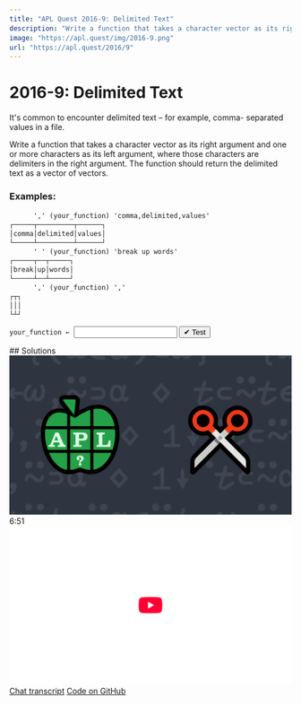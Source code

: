 ```yaml
---
title: "APL Quest 2016-9: Delimited Text"
description: "Write a function that takes a character vector as its right argument and one or more characters as its left argument, where those characters are delimiters in the right argument."
image: "https://apl.quest/img/2016-9.png"
url: "https://apl.quest/2016/9"
---
```


# <span class=s>2016-</span>9: Delimited Text
It's common to encounter delimited text – for example, comma- separated values in a file.

Write a function that takes a character vector as its right argument and one or more characters as its left argument, where those characters are delimiters in the right argument. The function should return the delimited text as a vector of vectors.

### Examples:

```APL
      ',' (your_function) 'comma,delimited,values' 
┌─────┬─────────┬──────┐
│comma│delimited│values│
└─────┴─────────┴──────┘
      ' ' (your_function) 'break up words'
┌─────┬──┬─────┐
│break│up│words│
└─────┴──┴─────┘
      ',' (your_function) ',' 
┌┬┐
│││
└┴┘
```
<div class="pdiv">
  <code onclick="p_Input.focus()">your_function ← </code><input id="p_Input" autocomplete="off" spellcheck="false" oninput="this.parentElement.querySelector`button`.disabled=false;localStorage.setItem(window.location.pathname,this.value)" onkeypress="subm(event)">
  <button onclick="alert$.next`Testing…`;submitSolution`p`" class="md-button md-button--primary">&#x2714; Test</button>
</div>
<blockquote id="p_Output"></blockquote>
## Solutions
<div onclick="play(this)" title="Video on YouTube" class="yt">
<img alt="Video Thumbnail" src="../../img/2016-9.png">
<time>6:51</time>
<img alt="YouTube" src="../../img/yt-big.png">
</div>
<a href="https://chat.stackexchange.com/transcript/52405?m=62273399#62273399" target="_blank" class="md-button md-button--primary">Chat transcript</a>
<a href="https://github.com/abrudz/apl_quest/tree/main/2016/9.apl" target="_blank" class="md-button md-button--primary right">Code on GitHub</a>

<script>
    testCases={"a":[["','","'comma,delimited,values'"],["' '","'break up words'"],["'E'","⎕A[?26⍴26]"],["⎕A[?26]","⎕A[?26⍴26]"]],"b":[["','","','"],["','","(5+?10)⍴','"],["' '","' break up words '"]],"f":"1↓¨,⍨∘⊃⍨(∊⊂⊣)⊣"}
    p_Input.value=localStorage.getItem(window.location.pathname)
    play=e=>e.outerHTML=`<iframe src="https://www.youtube.com/embed/5_ArihWDSlM?list=PLYKQVqyrAEj9wDIUyLDGtDAFTKY38BUMN&autoplay=1" title="<span class=s>2016-</span>9: Delimited Text (APL Quest 2016-9)" frameborder="0" allow="accelerometer; autoplay; clipboard-write; encrypted-media; gyroscope; picture-in-picture; web-share" referrerpolicy="strict-origin-when-cross-origin" allowfullscreen></iframe>`
</script>
